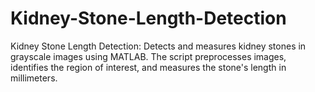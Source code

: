 # Kidney-Stone-Length-Detection
Kidney Stone Length Detection: Detects and measures kidney stones in grayscale images using MATLAB. The script preprocesses images, identifies the region of interest, and measures the stone's length in millimeters.
